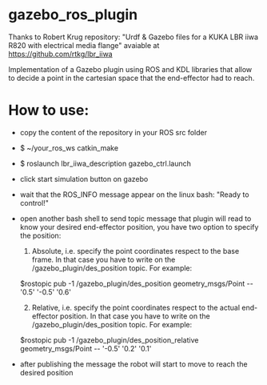 # gazebo_ros_plugin
Thanks to Robert Krug repository: "Urdf & Gazebo files for a KUKA LBR iiwa R820 with electrical media flange" avaiable at https://github.com/rtkg/lbr_iiwa 


Implementation of a Gazebo plugin using ROS and KDL libraries that allow to decide a point in the cartesian space that the end-effector had to reach.

# How to use:

- copy the content of the repository in your ROS src folder

- $ ~/your_ros_ws catkin_make
-  $ roslaunch lbr_iiwa_description gazebo_ctrl.launch
-  click start simulation button on gazebo
-  wait that the ROS_INFO message appear on the linux bash: "Ready to control!"
  
- open another bash shell to send topic message that plugin will read to know your desired end-effector position,
  you have two option to specify the position:
  
  1) Absolute, i.e. specify the point coordinates respect to the base frame. 
     In that case you have to write on the /gazebo_plugin/des_position topic. 
     For example:
  	
  	$rostopic pub -1 /gazebo_plugin/des_position geometry_msgs/Point -- '0.5' '-0.5' '0.6'
  
  2) Relative, i.e. specify the point coordinates respect to the actual end-effector position.
     In that case you have to write on the /gazebo_plugin/des_position topic. 
     For example:
  	
  	$rostopic pub -1 /gazebo_plugin/des_position_relative geometry_msgs/Point -- '-0.5' '0.2' '0.1'
  	
- after publishing the message the robot will start to move to reach the desired position
